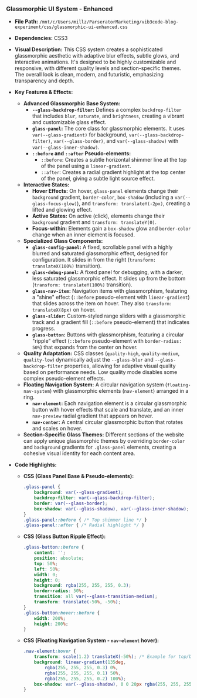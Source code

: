
### Glassmorphic UI System - Enhanced

*   **File Path:** `/mnt/c/Users/millz/ParseratorMarketing/vib3code-blog-experiment/css/glassmorphic-ui-enhanced.css`
*   **Dependencies:** CSS3
*   **Visual Description:** This CSS system creates a sophisticated glassmorphic aesthetic with adaptive blur effects, subtle glows, and interactive animations. It's designed to be highly customizable and responsive, with different quality levels and section-specific themes. The overall look is clean, modern, and futuristic, emphasizing transparency and depth.
*   **Key Features & Effects:**

    *   **Advanced Glassmorphic Base System:**
        *   **`--glass-backdrop-filter`:** Defines a complex `backdrop-filter` that includes `blur`, `saturate`, and `brightness`, creating a vibrant and customizable glass effect.
        *   **`glass-panel`:** The core class for glassmorphic elements. It uses `var(--glass-gradient)` for background, `var(--glass-backdrop-filter)`, `var(--glass-border)`, and `var(--glass-shadow)` with `var(--glass-inner-shadow)`.
        *   **`::before` and `::after` Pseudo-elements:**
            *   `::before`: Creates a subtle horizontal shimmer line at the top of the panel using a `linear-gradient`.
            *   `::after`: Creates a radial gradient highlight at the top center of the panel, giving a subtle light source effect.
    *   **Interactive States:**
        *   **Hover Effects:** On hover, `glass-panel` elements change their `background` gradient, `border-color`, `box-shadow` (including a `var(--glass-focus-glow)`), and `transform: translateY(-2px)`, creating a lifted and glowing effect.
        *   **Active States:** On active (click), elements change their `background` gradient and `transform: translateY(0)`.
        *   **Focus-within:** Elements gain a `box-shadow` glow and `border-color` change when an inner element is focused.
    *   **Specialized Glass Components:**
        *   **`glass-config-panel`:** A fixed, scrollable panel with a highly blurred and saturated glassmorphic effect, designed for configuration. It slides in from the right (`transform: translateX(100%)` transition).
        *   **`glass-debug-panel`:** A fixed panel for debugging, with a darker, less saturated glassmorphic effect. It slides up from the bottom (`transform: translateY(100%)` transition).
        *   **`glass-nav-item`:** Navigation items with glassmorphism, featuring a "shine" effect (`::before` pseudo-element with `linear-gradient`) that slides across the item on hover. They also `transform: translateX(8px)` on hover.
        *   **`glass-slider`:** Custom-styled range sliders with a glassmorphic track and a gradient fill (`::before` pseudo-element) that indicates progress.
        *   **`glass-button`:** Buttons with glassmorphism, featuring a circular "ripple" effect (`::before` pseudo-element with `border-radius: 50%`) that expands from the center on hover.
    *   **Quality Adaptation:** CSS classes (`quality-high`, `quality-medium`, `quality-low`) dynamically adjust the `--glass-blur` and `--glass-backdrop-filter` properties, allowing for adaptive visual quality based on performance needs. Low quality mode disables some complex pseudo-element effects.
    *   **Floating Navigation System:** A circular navigation system (`floating-nav-system`) with glassmorphic elements (`nav-element`) arranged in a ring.
        *   **`nav-element`:** Each navigation element is a circular glassmorphic button with hover effects that scale and translate, and an inner `nav-preview` radial gradient that appears on hover.
        *   **`nav-center`:** A central circular glassmorphic button that rotates and scales on hover.
    *   **Section-Specific Glass Themes:** Different sections of the website can apply unique glassmorphic themes by overriding `border-color` and `background` gradients for `.glass-panel` elements, creating a cohesive visual identity for each content area.
*   **Code Highlights:**

    *   **CSS (Glass Panel Base & Pseudo-elements):**
        ```css
        .glass-panel {
            background: var(--glass-gradient);
            backdrop-filter: var(--glass-backdrop-filter);
            border: var(--glass-border);
            box-shadow: var(--glass-shadow), var(--glass-inner-shadow);
        }
        .glass-panel::before { /* Top shimmer line */ }
        .glass-panel::after { /* Radial highlight */ }
        ```

    *   **CSS (Glass Button Ripple Effect):**
        ```css
        .glass-button::before {
            content: '';
            position: absolute;
            top: 50%;
            left: 50%;
            width: 0;
            height: 0;
            background: rgba(255, 255, 255, 0.3);
            border-radius: 50%;
            transition: all var(--glass-transition-medium);
            transform: translate(-50%, -50%);
        }
        .glass-button:hover::before {
            width: 200%;
            height: 200%;
        }
        ```

    *   **CSS (Floating Navigation System - `nav-element` hover):**
        ```css
        .nav-element:hover {
            transform: scale(1.2) translateX(-50%); /* Example for top/bottom elements */
            background: linear-gradient(135deg,
                rgba(255, 255, 255, 0.3) 0%,
                rgba(255, 255, 255, 0.1) 50%,
                rgba(255, 255, 255, 0.2) 100%);
            box-shadow: var(--glass-shadow), 0 0 20px rgba(255, 255, 255, 0.4);
        }
        ```
